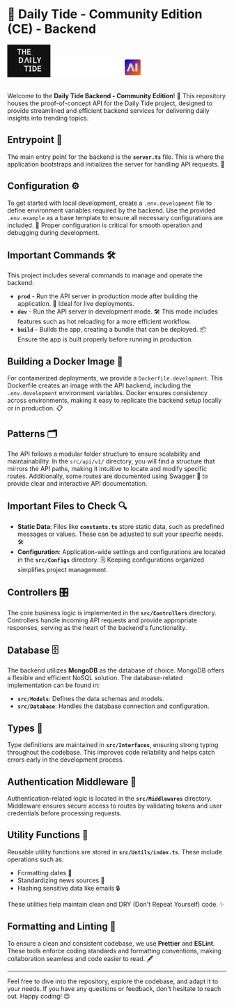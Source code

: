 # 🌊 Daily Tide - Community Edition (CE) - Backend

<img src="https://github.com/Kickstartai-product/dailytide-community-edition/blob/main/repo-assets/logo.png?raw=true" height="75" /> <img src="https://github.com/Kickstartai-product/dailytide-community-edition/blob/main/repo-assets/logo-kai.svg?raw=true" height="45" /><br><br>

Welcome to the **Daily Tide Backend - Community Edition**! 🌊 This repository houses the proof-of-concept API for the Daily Tide project, designed to provide streamlined and efficient backend services for delivering daily insights into trending topics.

## Entrypoint 🏁

The main entry point for the backend is the **`server.ts`** file. This is where the application bootstraps and initializes the server for handling API requests. 🚀

## Configuration ⚙️

To get started with local development, create a `.env.development` file to define environment variables required by the backend. Use the provided `.env.example` as a base template to ensure all necessary configurations are included. 📂 Proper configuration is critical for smooth operation and debugging during development.

## Important Commands 🛠️

This project includes several commands to manage and operate the backend:

- **`prod`** - Run the API server in production mode after building the application. 🚀 Ideal for live deployments.
- **`dev`** - Run the API server in development mode. 🛠️ This mode includes features such as hot reloading for a more efficient workflow.
- **`build`** - Builds the app, creating a bundle that can be deployed. 📦 Ensure the app is built properly before running in production.

## Building a Docker Image 🐳

For containerized deployments, we provide a `Dockerfile.development`. This Dockerfile creates an image with the API backend, including the `.env.development` environment variables. Docker ensures consistency across environments, making it easy to replicate the backend setup locally or in production. 📋

## Patterns 🗂️

The API follows a modular folder structure to ensure scalability and maintainability. In the `src/api/v1/` directory, you will find a structure that mirrors the API paths, making it intuitive to locate and modify specific routes. Additionally, some routes are documented using Swagger 📜 to provide clear and interactive API documentation.

## Important Files to Check 🔍

- **Static Data**: Files like **`constants.ts`** store static data, such as predefined messages or values. These can be adjusted to suit your specific needs. 🛠️
- **Configuration**: Application-wide settings and configurations are located in the **`src/Configs`** directory. 🗒️ Keeping configurations organized simplifies project management.

## Controllers 🎛️

The core business logic is implemented in the **`src/Controllers`** directory. Controllers handle incoming API requests and provide appropriate responses, serving as the heart of the backend's functionality.

## Database 🗄️

The backend utilizes **MongoDB** as the database of choice. MongoDB offers a flexible and efficient NoSQL solution. The database-related implementation can be found in:

- **`src/Models`**: Defines the data schemas and models.
- **`src/Database`**: Handles the database connection and configuration.

## Types 🧩

Type definitions are maintained in **`src/Interfaces`**, ensuring strong typing throughout the codebase. This improves code reliability and helps catch errors early in the development process.

## Authentication Middleware 🔑

Authentication-related logic is located in the **`src/Middlewares`** directory. Middleware ensures secure access to routes by validating tokens and user credentials before processing requests.

## Utility Functions 🧰

Reusable utility functions are stored in **`src/Untils/index.ts`**. These include operations such as:

- Formatting dates 📅
- Standardizing news sources 📰
- Hashing sensitive data like emails 🔒

These utilities help maintain clean and DRY (Don't Repeat Yourself) code. ✨

## Formatting and Linting 📏

To ensure a clean and consistent codebase, we use **Prettier** and **ESLint**. These tools enforce coding standards and formatting conventions, making collaboration seamless and code easier to read. 🖋️

---

Feel free to dive into the repository, explore the codebase, and adapt it to your needs. If you have any questions or feedback, don't hesitate to reach out. Happy coding! 😊
